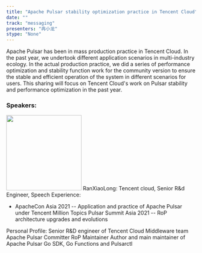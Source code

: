 ```yaml
---
title: "Apache Pulsar stability optimization practice in Tencent Cloud"
date: "" 
track: "messaging"
presenters: "冉小龙"
stype: "None"
---
```

Apache Pulsar has been in mass production practice in Tencent Cloud. In the past year, we undertook different application scenarios in multi-industry ecology. In the actual production practice, we did a series of performance optimization and stability function work for the community version to ensure the stable and efficient operation of the system in different scenarios for users. This sharing will focus on Tencent Cloud's work on Pulsar stability and performance optimization in the past year.
 ### Speakers: 
 <img src="images/speaker/1158.png" width="200" />
 RanXiaoLong: Tencent cloud, Senior R&d Engineer, Speech Experience:

- ApacheCon Asia 2021 -- Application and practice of Apache Pulsar under Tencent Million Topics
Pulsar Summit Asia 2021 -- RoP architecture upgrades and evolutions

Personal Profile:
Senior R&D engineer of Tencent Cloud Middleware team
Apache Pulsar Committer
RoP Maintainer
Author and main maintainer of Apache Pulsar Go SDK, Go Functions and Pulsarctl
 